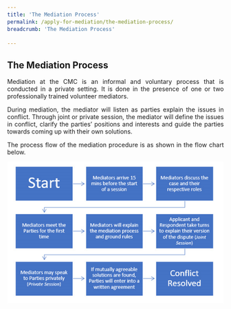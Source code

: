 ```yaml
---
title: 'The Mediation Process'
permalink: /apply-for-mediation/the-mediation-process/
breadcrumb: 'The Mediation Process'

---
```



## The Mediation Process

<p style="text-align: justify">Mediation at the CMC is an informal and voluntary process that is conducted in a private setting. It is done in the presence of one or two professionally trained volunteer mediators.</p>

<p style="text-align: justify">During mediation, the mediator will listen as parties explain the issues in conflict. Through joint or private session, the mediator will define the issues in conflict, clarify the parties’ positions and interests and guide the parties towards coming up with their own solutions.</p>

<p style="text-align: justify">The process flow of the mediation procedure is as shown in the flow chart below.</p>

<div class="image"><img src="/images/1544588306874.png/" title="The Mediation Process" alt="The Mediation Process" style="width: 700px"></div>
